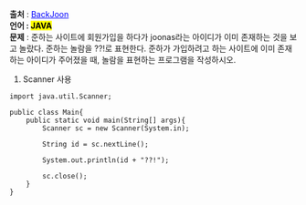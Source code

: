 **출처** : <a href="https://www.acmicpc.net/problem/10926" style="color: blue; text-decoration: underline;">BackJoon</a><br>
**언어 : <mark>JAVA**</mark><br>
**문제** : 준하는 사이트에 회원가입을 하다가 joonas라는 아이디가 이미 존재하는 것을 보고 놀랐다.
준하는 놀람을 ??!로 표현한다. 준하가 가입하려고 하는 사이트에 이미 존재하는 아이디가 주어졌을 때, 놀람을 표현하는 프로그램을 작성하시오.<br>

1. Scanner 사용
```
import java.util.Scanner;

public class Main{
    public static void main(String[] args){
        Scanner sc = new Scanner(System.in);

        String id = sc.nextLine();

        System.out.println(id + "??!");

        sc.close();
    }
}
```
